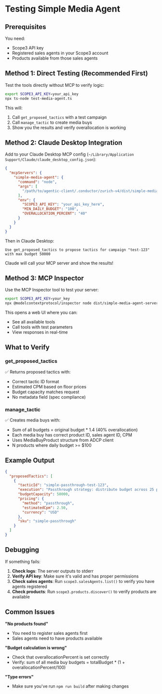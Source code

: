 # Testing Simple Media Agent

## Prerequisites

You need:
- Scope3 API key
- Registered sales agents in your Scope3 account
- Products available from those sales agents

## Method 1: Direct Testing (Recommended First)

Test the tools directly without MCP to verify logic:

```bash
export SCOPE3_API_KEY=your_api_key
npx ts-node test-media-agent.ts
```

This will:
1. Call `get_proposed_tactics` with a test campaign
2. Call `manage_tactic` to create media buys
3. Show you the results and verify overallocation is working

## Method 2: Claude Desktop Integration

Add to your Claude Desktop MCP config (`~/Library/Application Support/Claude/claude_desktop_config.json`):

```json
{
  "mcpServers": {
    "simple-media-agent": {
      "command": "node",
      "args": [
        "/path/to/agentic-client/.conductor/zurich-v4/dist/simple-media-agent-server.js"
      ],
      "env": {
        "SCOPE3_API_KEY": "your_api_key_here",
        "MIN_DAILY_BUDGET": "100",
        "OVERALLOCATION_PERCENT": "40"
      }
    }
  }
}
```

Then in Claude Desktop:

```
Use get_proposed_tactics to propose tactics for campaign "test-123" with max budget 50000
```

Claude will call your MCP server and show the results!

## Method 3: MCP Inspector

Use the MCP Inspector tool to test your server:

```bash
export SCOPE3_API_KEY=your_key
npx @modelcontextprotocol/inspector node dist/simple-media-agent-server.js
```

This opens a web UI where you can:
- See all available tools
- Call tools with test parameters
- View responses in real-time

## What to Verify

### get_proposed_tactics
✅ Returns proposed tactics with:
- Correct tactic ID format
- Estimated CPM based on floor prices
- Budget capacity matches request
- No metadata field (spec compliance)

### manage_tactic
✅ Creates media buys with:
- Sum of all budgets = original budget * 1.4 (40% overallocation)
- Each media buy has correct product ID, sales agent ID, CPM
- Uses MediaBuyProduct structure from ADCP client
- N products where daily budget >= $100

## Example Output

```json
{
  "proposedTactics": [
    {
      "tacticId": "simple-passthrough-test-123",
      "execution": "Passthrough strategy: distribute budget across 25 products...",
      "budgetCapacity": 50000,
      "pricing": {
        "method": "passthrough",
        "estimatedCpm": 2.50,
        "currency": "USD"
      },
      "sku": "simple-passthrough"
    }
  ]
}
```

## Debugging

If something fails:

1. **Check logs**: The server outputs to stderr
2. **Verify API key**: Make sure it's valid and has proper permissions
3. **Check sales agents**: Run `scope3.salesAgents.list()` to verify you have agents registered
4. **Check products**: Run `scope3.products.discover()` to verify products are available

## Common Issues

**"No products found"**
- You need to register sales agents first
- Sales agents need to have products available

**"Budget calculation is wrong"**
- Check that overallocationPercent is set correctly
- Verify: sum of all media buy budgets = totalBudget * (1 + overallocationPercent/100)

**"Type errors"**
- Make sure you've run `npm run build` after making changes
